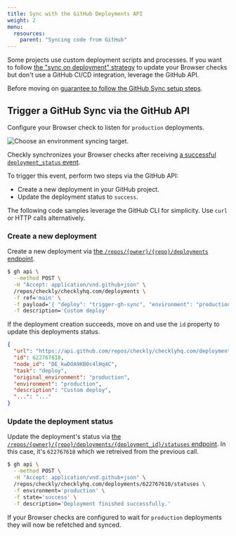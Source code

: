 ```yaml
---
title: Sync with the GitHub Deployments API
weight: 2
menu:
  resources:
    parent: "Syncing code from GitHub"
---
```


Some projects use custom deployment scripts and processes. If you want to follow [the "sync on deployment" strategy](/docs/browser-checks/github-code-sync/#sync-on-deployment) to update your Browser checks but don't use a GitHub CI/CD integration, leverage the GitHub API.

Before moving on [guarantee to follow the GitHub Sync setup steps](/docs/browser-checks/github-code-sync/#prerequisites).

## Trigger a GitHub Sync via the GitHub API

Configure your Browser check to listen for `production` deployments.

![Choose an environment syncing target.](/docs/images/browser-checks/gh-sync-sync-on-deploy.png)

Checkly synchronizes your Browser checks after receiving [a successful `deployment_status` event](https://docs.github.com/en/developers/webhooks-and-events/webhooks/webhook-events-and-payloads#deployment_status).

To trigger this event, perform two steps via the GitHub API:

- Create a new deployment in your GitHub project.
- Update the deployment status to `success`.

The following code samples leverage the GitHub CLI for simplicity. Use `curl` or HTTP calls alternatively.

### Create a new deployment

Create a new deployment via [the `/repos/{owner}/{repo}/deployments` endpoint](https://docs.github.com/en/rest/deployments/deployments#create-a-deployment).

```bash
$ gh api \
  --method POST \
  -H "Accept: application/vnd.github+json" \
  /repos/checkly/checklyhq.com/deployments \
  -f ref='main' \
  -f payload='{ "deploy": "trigger-gh-sync", "environment": "production" }' \
  -f description='Custom deploy'
```

If the deployment creation succeeds, move on and use the `id` property to update this deployments status.

```json
{
  "url": "https://api.github.com/repos/checkly/checklyhq.com/deployments/622767618",
  "id": 622767618,
  "node_id": "DE_kwDOA9KB0c4lHq4C",
  "task": "deploy",
  "original_environment": "production",
  "environment": "production",
  "description": "Custom deploy",
  "...": "..."
}
```


### Update the deployment status

Update the deployment's status via [the `/repos/{owner}/{repo}/deployments/{deployment_id}/statuses` endpoint](https://docs.github.com/en/rest/deployments/statuses#create-a-deployment-status). In this case, it's `622767618` which we retreived from the previous call.

```bash
$ gh api \
  --method POST \
  -H "Accept: application/vnd.github+json" \
  /repos/checkly/checklyhq.com/deployments/622767618/statuses \
  -f environment='production' \
  -f state='success' \
  -f description='Deployment finished successfully.'
```

If your Browser checks are configured to wait for `production` deployments they will now be refetched and synced.

